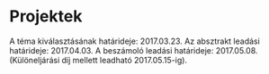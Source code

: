 # Projektek

A téma kiválasztásának határideje: 2017.03.23.
Az absztrakt leadási határideje: 2017.04.03.
A beszámoló leadási határideje: 2017.05.08. (Különeljárási díj mellett leadható 2017.05.15-ig).